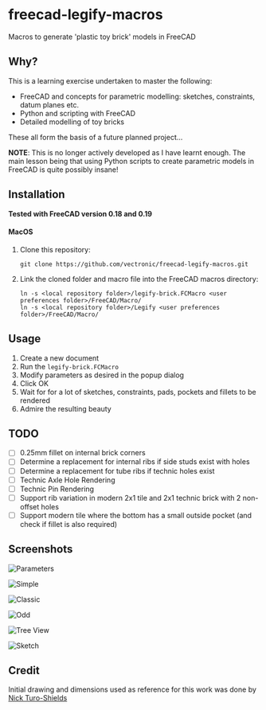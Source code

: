 # freecad-legify-macros

Macros to generate 'plastic toy brick' models in FreeCAD

## Why?

This is a learning exercise undertaken to master the following:

* FreeCAD and concepts for parametric modelling: sketches, constraints, datum planes etc.
* Python and scripting with FreeCAD
* Detailed modelling of toy bricks
 
These all form the basis of a future planned project...

**NOTE**: This is no longer actively developed as I have learnt enough. The main lesson being that using Python scripts
to create parametric models in FreeCAD is quite possibly insane! 

## Installation

**Tested with FreeCAD version 0.18 and 0.19**

#### MacOS

1. Clone this repository: 

    `git clone https://github.com/vectronic/freecad-legify-macros.git`
    
1. Link the cloned folder and macro file into the FreeCAD macros directory:

    ```
    ln -s <local repository folder>/legify-brick.FCMacro <user preferences folder>/FreeCAD/Macro/
    ln -s <local repository folder>/Legify <user preferences folder>/FreeCAD/Macro/
    ```

## Usage

1. Create a new document
1. Run the `legify-brick.FCMacro`
1. Modify parameters as desired in the popup dialog 
1. Click OK
1. Wait for for a lot of sketches, constraints, pads, pockets and fillets to be rendered
1. Admire the resulting beauty 

## TODO

- [ ] 0.25mm fillet on internal brick corners
- [ ] Determine a replacement for internal ribs if side studs exist with holes
- [ ] Determine a replacement for tube ribs if technic holes exist
- [ ] Technic Axle Hole Rendering
- [ ] Technic Pin Rendering
- [ ] Support rib variation in modern 2x1 tile and 2x1 technic brick with 2 non-offset holes
- [ ] Support modern tile where the bottom has a small outside pocket (and check if fillet is also required)

## Screenshots
![Parameters](images/parameters.png "Parameters")

![Simple](images/simple.png "Simple")

![Classic](images/classic.png "Classic")

![Odd](images/odd.png "Odd")

![Tree View](images/tree_view.png "Tree View")

![Sketch](images/sketch.png "Sketch")

## Credit

Initial drawing and dimensions used as reference for this work was done by [Nick Turo-Shields](https://grabcad.com/library/2x4-lego-brick-1)
